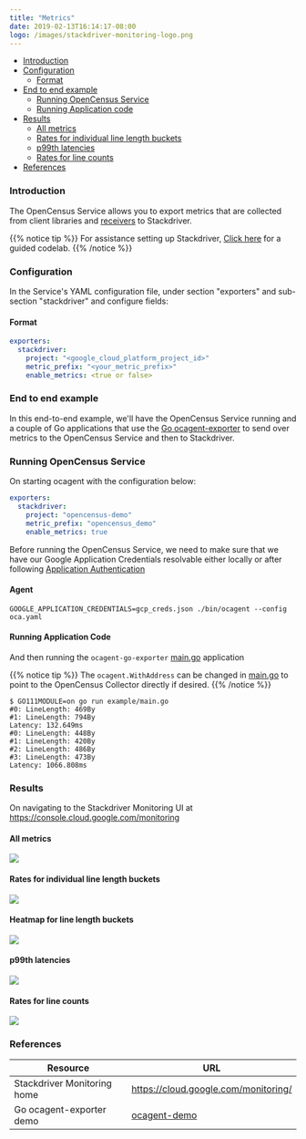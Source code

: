 ```yaml
---
title: "Metrics"
date: 2019-02-13T16:14:17-08:00
logo: /images/stackdriver-monitoring-logo.png
---
```


- [Introduction](#introduction)
- [Configuration](#configuration)
    - [Format](#format)
- [End to end example](#end-to-end-example)
    - [Running OpenCensus Service](#running-opencensus-service)
    - [Running Application code](#running-application-code)
- [Results](#results)
    - [All metrics](#all-metrics)
    - [Rates for individual line length buckets](#rates-for-individual-line-length-buckets)
    - [p99th latencies](#p99th-latencies)
    - [Rates for line counts](#rates-for-line-counts)
- [References](#references)

### Introduction

The OpenCensus Service allows you to export metrics that are collected from client libraries and [receivers](/collector/receivers) to Stackdriver.

{{% notice tip %}}
For assistance setting up Stackdriver, [Click here](/codelabs/stackdriver) for a guided codelab.
{{% /notice %}}

### Configuration

In the Service's YAML configuration file, under section "exporters" and sub-section "stackdriver" and configure
fields:

#### Format

```yaml
exporters:
  stackdriver:
    project: "<google_cloud_platform_project_id>"
    metric_prefix: "<your_metric_prefix>"
    enable_metrics: <true or false>
```

### End to end example

In this end-to-end example, we'll have the OpenCensus Service running and a couple of Go applications
that use the [Go ocagent-exporter](/exporters/supported-exporters/go/ocagent)
to send over metrics to the OpenCensus Service and then to Stackdriver.

### Running OpenCensus Service

On starting ocagent with the configuration below:
```yaml
exporters:
  stackdriver:
    project: "opencensus-demo"
    metric_prefix: "opencensus_demo"
    enable_metrics: true
```

Before running the OpenCensus Service, we need to make sure that we have our Google Application Credentials resolvable either locally
or after following [Application Authentication](https://cloud.google.com/docs/authentication/production)

#### Agent

```shell
GOOGLE_APPLICATION_CREDENTIALS=gcp_creds.json ./bin/ocagent --config oca.yaml
```

#### Running Application Code

And then running the `ocagent-go-exporter` [main.go](/exporters/supported-exporters/go/ocagent/#end-to-end-example) application

{{% notice tip %}}
The `ocagent.WithAddress` can be changed in [main.go](/exporters/supported-exporters/go/ocagent/#end-to-end-example) to point to the OpenCensus Collector directly if desired.
{{% /notice %}}

```shell
$ GO111MODULE=on go run example/main.go
#0: LineLength: 469By
#1: LineLength: 794By
Latency: 132.649ms
#0: LineLength: 448By
#1: LineLength: 420By
#2: LineLength: 486By
#3: LineLength: 473By
Latency: 1066.808ms
```

### Results

On navigating to the Stackdriver Monitoring UI at https://console.cloud.google.com/monitoring

####  All metrics
![](/images/ocagent-exporter-stackdriver-all-metrics.png)

#### Rates for individual line length buckets
![](/images/ocagent-exporter-stackdriver-line_lengths-rate.png)

#### Heatmap for line length buckets
![](/images/ocagent-exporter-stackdriver-line_lengths.png)

#### p99th latencies
![](/images/ocagent-exporter-stackdriver-p99-latency.png)

#### Rates for line counts
![](/images/ocagent-exporter-stackdriver-line_counts-rate.png)

### References

Resource|URL
---|---
Stackdriver Monitoring home|https://cloud.google.com/monitoring/
Go ocagent-exporter demo|[ocagent-demo](/exporters/supported-exporters/go/ocagent/#end-to-end-example)
